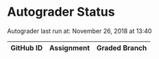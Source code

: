 # Autograder Status
Autograder last run at: November 26, 2018 at 13:40

| GitHub ID | Assignment | Graded Branch |
|-----------|------------|---------------|

